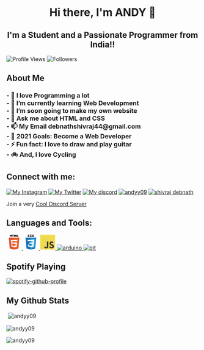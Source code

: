 <h1 align="center"> Hi there, I'm ANDY 👋 </h1>

<h2 align="center"> I'm a Student and a Passionate Programmer from India!! </h2> 

<p align="left"> <img src="https://komarev.com/ghpvc/?username=ANDyy09&label=Profile%20views&color=brightgreen&style=plastic" alt="Profile Views"/> <img src="https://img.shields.io/github/followers/ANDyy09?label=Followers&style=social" alt="Followers"/></p>

<h2>About Me</h2>
<h3>- 👀 I love Programming a lot <br>
- 🌱 I’m currently learning Web Development <br>
- 💞️ I’m soon going to make my own website <br>
- 💬 Ask me about HTML and CSS <br>
- 📫 My Email debnathshivraj44@gmail.com <br>
- 🥅 2021 Goals: Become a Web Developer <br>
- ⚡ Fun fact: I love to draw and play guitar <br>
- 🚲 And, I love Cycling</h3>

<h2 align="left">Connect with me:</h2>
<p align="left">
<a href="https://instagram.com/__shiv_rajj__" target="blank"><img align="center" src="https://raw.githubusercontent.com/rahuldkjain/github-profile-readme-generator/master/src/images/icons/Social/instagram.svg" alt="My Instagram" height="30" width="40" /></a>
<a href="https://twitter.com/dnshivraj_" target="blank"><img align="center" src="https://raw.githubusercontent.com/rahuldkjain/github-profile-readme-generator/master/src/images/icons/Social/twitter.svg" alt="My Twitter" height="30" width="40" /></a>
<a href="https://discord.com/users/791310116992319500" target="blank"><img align="center" src="https://raw.githubusercontent.com/rahuldkjain/github-profile-readme-generator/master/src/images/icons/Social/discord.svg" alt="My discord" height="35" width="50" /></a>
<a href="https://www.leetcode.com/andyy09" target="blank"><img align="center" src="https://raw.githubusercontent.com/rahuldkjain/github-profile-readme-generator/master/src/images/icons/Social/leet-code.svg" alt="andyy09" height="30" width="40" /></a>
<a href="https://linkedin.com/in/shivraj debnath" target="blank"><img align="center" src="https://raw.githubusercontent.com/rahuldkjain/github-profile-readme-generator/master/src/images/icons/Social/linked-in-alt.svg" alt="shivraj debnath" height="30" width="40" /></a>
</p>
<p>Join a very <a href="https://dsc.lol/nchill">Cool Discord Server</a></p>

<h2 align="left">Languages and Tools:</h2>
<p align="left">
<a href="https://www.w3.org/html/" target="_blank"> <img src="https://raw.githubusercontent.com/devicons/devicon/master/icons/html5/html5-original-wordmark.svg" alt="html5" width="40" height="40"/> </a> 
<a href="https://www.w3schools.com/css/" target="_blank"> <img src="https://raw.githubusercontent.com/devicons/devicon/master/icons/css3/css3-original-wordmark.svg" alt="css3" width="40" height="40"/> </a> 
<a href="https://developer.mozilla.org/en-US/docs/Web/JavaScript" target="_blank"> <img src="https://raw.githubusercontent.com/devicons/devicon/master/icons/javascript/javascript-original.svg" alt="javascript" width="40" height="40"/> </a> 
<a href="https://www.arduino.cc/" target="_blank"> <img src="https://cdn.worldvectorlogo.com/logos/arduino-1.svg" alt="arduino" width="40" height="40"/> </a>
<a href="https://git-scm.com/" target="_blank"> <img src="https://www.vectorlogo.zone/logos/git-scm/git-scm-icon.svg" alt="git" width="40" height="40"/> </a>
</p>

<h2>Spotify Playing</h2>

[![spotify-github-profile](https://spotify-github-profile.vercel.app/api/view?uid=1fr6leqdanl9b2rrv25yln71l&cover_image=false&theme=default)](https://spotify-github-profile.vercel.app/api/view?uid=1fr6leqdanl9b2rrv25yln71l&redirect=true)

<h2>My Github Stats</h2>
<p>&nbsp;<img align="center" src="https://github-readme-stats.vercel.app/api?username=andyy09&theme=tokyonight&show_icons=true" alt="andyy09" /></p>

<p><img align="center" src="https://github-readme-streak-stats.herokuapp.com/?user=andyy09&theme=tokyonight" alt="andyy09" /></p>

<p><img align="left" src="https://github-readme-stats.vercel.app/api/top-langs?username=andyy09&show_icons=true&locale=en&layout=compact&theme=tokyonight" alt="andyy09" /></p>
